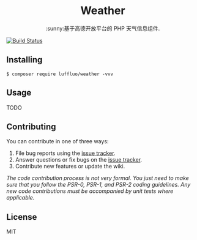 <h1 align="center"> Weather </h1>

<p align="center"> :sunny:基于高德开放平台的 PHP 天气信息组件. </p>

[![Build Status](https://travis-ci.org/luffluo/weather.svg?branch=master)](https://travis-ci.org/luffluo/weather)

## Installing

```shell
$ composer require luffluo/weather -vvv
```

## Usage

TODO

## Contributing

You can contribute in one of three ways:

1. File bug reports using the [issue tracker](https://github.com/luffluo/weather/issues).
2. Answer questions or fix bugs on the [issue tracker](https://github.com/luffluo/weather/issues).
3. Contribute new features or update the wiki.

_The code contribution process is not very formal. You just need to make sure that you follow the PSR-0, PSR-1, and PSR-2 coding guidelines. Any new code contributions must be accompanied by unit tests where applicable._

## License

MIT